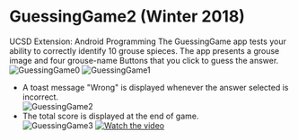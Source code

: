 # GuessingGame2 (Winter 2018)
UCSD Extension: Android Programming
The GuessingGame app tests your ability to correctly identify 10 grouse spieces. The app presents a grouse image and four grouse-name Buttons that you click to guess the answer.\
          ![GuessingGame0](https://i.imgur.com/XJlpnLN.jpg)    ![GuessingGame1](https://i.imgur.com/lhGZ9YJ.jpg)
- A toast message "Wrong" is displayed whenever the answer selected is incorrect.\
          ![GuessingGame2](https://media.giphy.com/media/iFa0peaatL3RLRDMBp/giphy.gif)
- The total score is displayed at the end of game.\
          ![GuessingGame3](https://i.imgur.com/wFOwPnW.jpg)
[![Watch the video](https://i.imgur.com/NiCLb42.jpg)](https://youtu.be/sXvbCZZePo4)
